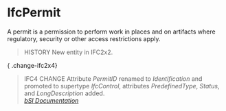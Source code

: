 IfcPermit
=========
A permit is a permission to perform work in places and on artifacts where
regulatory, security or other access restrictions apply.  
  
> HISTORY  New entity in IFC2x2.  
  
{ .change-ifc2x4}  
> IFC4 CHANGE  Attribute _PermitID_ renamed to _Identification_ and promoted
> to supertype _IfcControl_, attributes _PredefinedType_, _Status_, and
> _LongDescription_ added.  
[ _bSI
Documentation_](https://standards.buildingsmart.org/IFC/DEV/IFC4_2/FINAL/HTML/schema/ifcsharedmgmtelements/lexical/ifcpermit.htm)


